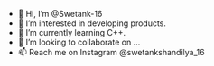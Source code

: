 - 👋 Hi, I’m @Swetank-16
- 👀 I’m interested in developing products.
- 🌱 I’m currently learning C++.
- 💞️ I’m looking to collaborate on ...
- 📫 Reach me on Instagram @swetankshandilya_16

<!---
Swetank-16/Swetank-16 is a ✨ special ✨ repository because its `README.md` (this file) appears on your GitHub profile.
You can click the Preview link to take a look at your changes.
--->
